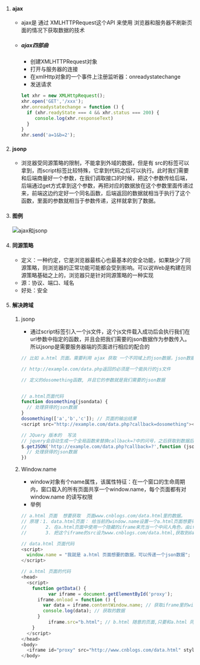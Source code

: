 1. #### ajax

   - ajax是 通过 XMLHTTPRequest这个API 来使用 浏览器和服务器不刷新页面的情况下获取数据的技术

   - ##### ajax四部曲

     - 创建XMLHTTPRequest对象
     - 打开与服务器的连接
     -  在xmlHttp对象的一个事件上注册监听器：onreadystatechange
     - 发送请求

     ```js
     let xhr = new XMLHttpRequest();
     xhr.open('GET','/xxx');
     xhr.onreadystatechange = function () {
       if (xhr.readyState === 4 && xhr.status === 200) {
          console.log(xhr.responseText) 
       }
     }
     xhr.send('a=1&b=2');
     ```

     

2. #### jsonp

   - 浏览器受同源策略的限制，不能拿到外域的数据，但是有 src的标签可以拿到，而script标签比较特殊，它拿到代码之后可以执行。此时我们需要和后端商量好一个参数，在我们调取接口的时候，把这个参数传给后端，后端通过get方式拿到这个参数，再把对应的数据放在这个参数里面传递过来，前端这边约定好一个同名函数，后端返回的数据就相当于执行了这个函数，里面的参数就相当于参数传递，这样就拿到了数据。

3. #### 图例

   ![ajax和jsonp](/Users/tiantian/Desktop/framework/201904/基础知识/images/ajax和jsonp.jpeg)



4. #### 同源策略

   - 定义：一种约定，它是浏览器最核心也最基本的安全功能，如果缺少了同源策略，则浏览器的正常功能可能都会受到影响。可以说Web是构建在同源策略基础之上的，浏览器只是针对同源策略的一种实现
   - 源：协议、端口、域名
   - 好处：安全

5. #### 解决跨域

   1. jsonp

      - 通过script标签引入一个js文件，这个js文件载入成功后会执行我们在url参数中指定的函数，并且会把我们需要的json数据作为参数传入。所以jsonp是需要服务器端的页面进行相应的配合的

      ```js
      // 比如 a.html 页面。需要利用 ajax 获取 一个不同域上的json数据，json数据地址：http://example.com/data.php，
      
      // http://example.com/data.php返回的必须是一个能执行的js文件
      
      // 定义的dosomething函数, 并且它的参数就是我们需要的json数据
      
      
      // a.html页面代码
      function dosomething(jsondata) {
        // 处理获得的json数据
      }
      dosomething(['a','b','c']); // 页面的输出结果
      <script src="http://example.com/data.php?callback=dosomething"></script>
      
      // JQuery 版本的  写法
      // jquery会自动生成一个全局函数来替换callback=?中的问号，之后获取到数据后又会自动销毁，实际上就是起一个临时代理函数的作用
      $.getJSON('http://example.com/data.php?callback=?',function (jsondata) {
        // 处理获得的json数据
      })
      
      ```

      

   2. Window.name 

      - window对象有个name属性，该属性特征：在一个窗口的生命周期内，窗口载入的所有页面共享一个window.name，每个页面都有对 window.name 的读写权限
      - 举例

      ```js
      // a.html 页面  想要获取  页面www.cnblogs.com/data.html里的数据。
      // 原理：1. data.html页面： 给当前的window.name设置一个a.html页面想要得到的数据值
      //       2. 在a.html页面中使用一个隐藏的iframe来充当一个中间人角色，由iframe去获取data.html							的数据，然后a.html再去得到iframe获取到的数据。
      //       3. 把这个iframe的src设为www.cnblogs.com/data.html,获取到data.html的通过window.name设置的数据
      
      // data.html 页面代码
      <script>
        window.name = "我就是 a.html 页面想要的数据，可以传递一个json数据";
      </script>	
      
      // a.html 页面的代码
      <head>
        <script>
          function getData() {
      			var iframe = document.getElementById('proxy');
            iframe.onload = function () {
              var data = iframe.contentWindow.name; // 获取iframe里的window.name ,也就是																										data.html 页面里设置的数据
              console.log(data); // 获取的数据
            }
        		iframe.src="b.html"; // b.html 随意的页面,只要和a.html 同源就行了，目的是让 a.html 能														访问到 iframe里面的东西
          }
      	</script>
      </head>
      <body>
      	<iframe id="proxy" src="http://www.cnblogs.com/data.html" style="display: none; onload="getData()"></iframe>
      </body>
      ```

      







